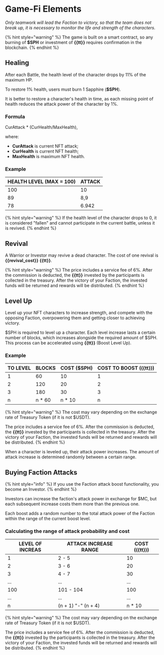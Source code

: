 # Game-Fi Elements
_Only teamwork will lead the Faction to victory, so that the team does not break up, 
it is necessary to monitor the life and strength of the characters._

{% hint style="warning" %}
The game is built on a smart contract, so any burning of **$SPH** or investment of **{{tt}}** 
requires confirmation in the blockchain.
{% endhint %}

## Healing
After each Battle, the health level of the character drops by 11% of the maximum HP.

To restore 1% health, users must burn 1 Sapphire (**$SPH**).

It is better to restore a character's health in time, as each missing point of health 
reduces the attack power of the character by 1%.

### Formula
CurAttack * (CurHealth/MaxHealth),

where:
* **CurAttack** is current NFT attack;
* **CurHealth** is current NFT health;
* **MaxHealth** is maximum NFT health.

### Example

| HEALTH LEVEL (MAX = 100) | ATTACK |
|--------------------------|--------|
| 100                      | 10     |
| 89                       | 8,9    |
| 78                       | 6.942  |

{% hint style="warning" %}
If the health level of the character drops to 0, it is considered "fallen" and cannot 
participate in the current battle, unless it is revived.
{% endhint %}

## Revival
A Warrior or Investor may revive a dead character. The cost of one revival 
is **{{revival_cost}}** **{{tt}}**. 

{% hint style="warning" %}
The price includes a service fee of 6%. After the commission is deducted, the **{{tt}}** 
invested by the participants is collected in the treasury. After the victory of your 
Faction, the invested funds will be returned and rewards will be distributed.
{% endhint %}

## Level Up
Level up your NFT characters to increase strength, and compete with the opposing Faction, 
overpowering them and getting closer to achieving victory.

$SPH is required to level up a character. Each level increase lasts a certain number of 
blocks, which increases alongside the required amount of $SPH. This process can be 
accelerated using **{{tt}}** (Boost Level Up).

### Example

| TO LEVEL | BLOCKS | COST ($SPH) | COST TO BOOST ({{tt}}) |
|----------|--------|-------------|------------------------|
| 1        | 60     | 10          | 1                      |
| 2        | 120    | 20          | 2                      |
| 3        | 180    | 30          | 3                      |
| n        | n * 60 | n * 10      | n                      |

{% hint style="warning" %}
The cost may vary depending on the exchange rate of Treasury Token (if it is not $USDT).

The price includes a service fee of 6%. After the commission is deducted, the **{{tt}}** 
invested by the participants is collected in the treasury. After the victory of your 
Faction, the invested funds will be returned and rewards will be distributed.
{% endhint %}

When a character is leveled up, their attack power increases. The amount of attack increase 
is determined randomly between a certain range.

## Buying Faction Attacks
{% hint style="info" %}
If you use the Faction attack boost functionality, you become an Investor.
{% endhint %}

Investors can increase the faction's attack power in exchange for $MC, but each 
subsequent increase costs them more than the previous one.

Each boost adds a random number to the total attack power of the Faction within the 
range of the current boost level.

### Calculating the range of attack probability and cost

| LEVEL OF INCREAS | ATTACK INCREASE RANGE | COST ({{tt}}) |
|------------------|-----------------------|---------------|
| 1                | 2 - 5                 | 10            |
| 2                | 3 - 6                 | 20            |
| 3                | 4 - 7                 | 30            |
| ...              | ...                   | ...           |
| 100              | 101 - 104             | 100           |
| ...              | ...                   | ...           |
| n                | (n + 1) "-" (n + 4)   | n * 10        |

{% hint style="warning" %}
The cost may vary depending on the exchange rate of Treasury Token (if it is not $USDT).

The price includes a service fee of 6%. After the commission is deducted, the **{{tt}}** 
invested by the participants is collected in the treasury. After the victory of your 
Faction, the invested funds will be returned and rewards will be distributed.
{% endhint %}